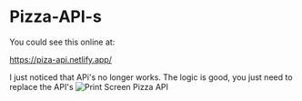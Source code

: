 # Pizza-API-s

You could see this online at:

 https://piza-api.netlify.app/


I just noticed that APi's no longer works. The logic is good, you just need to replace the API's
![Print Screen Pizza API ](https://user-images.githubusercontent.com/91092822/207659286-c7109f6c-78ea-42a0-aa29-7c9affab1c18.PNG)
